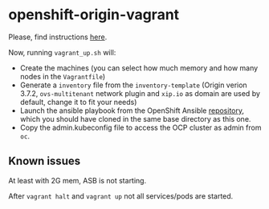 # openshift-origin-vagrant

Please, find instructions [here](https://techbloc.net/archives/2581).

Now, running `vagrant_up.sh` will:
  * Create the machines (you can select how much memory and how many nodes in the `Vagrantfile`)
  * Generate a `inventory` file from the `inventory-template` (Origin verion 3.7.2, `ovs-multitenant` network plugin and `xip.io` as domain are used by default, change it to fit your needs)
  * Launch the ansible playbook from the OpenShift Ansible [repository](https://github.com/openshift/openshift-ansible), which you should have cloned in the same base directory as this one.
  * Copy the admin.kubeconfig file to access the OCP cluster as admin from `oc`.

## Known issues

At least with 2G mem, ASB is not starting.

After `vagrant halt` and `vagrant up` not all services/pods are started.
